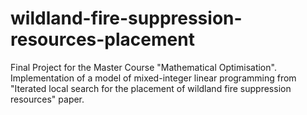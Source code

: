 # wildland-fire-suppression-resources-placement
Final Project for the Master Course "Mathematical Optimisation". Implementation of a model of mixed-integer linear programming from "Iterated local search for the placement of wildland fire suppression resources" paper. 
